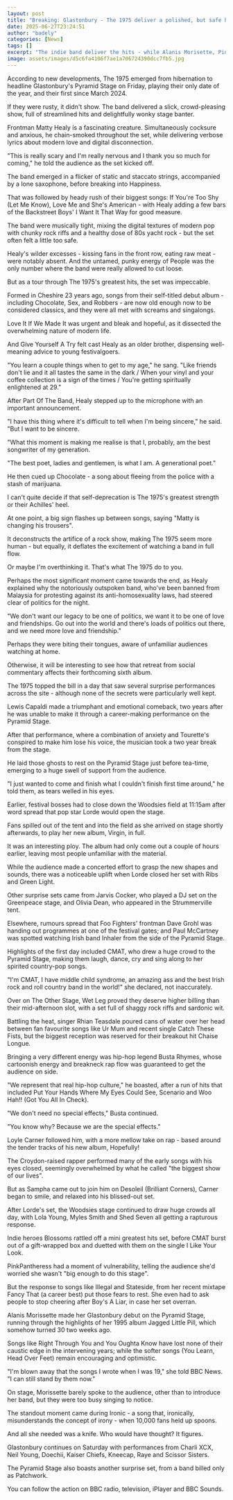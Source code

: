 ```yaml
---
layout: post
title: "Breaking: Glastonbury - The 1975 deliver a polished, but safe headline slot"
date: 2025-06-27T23:24:51
author: "badely"
categories: [News]
tags: []
excerpt: "The indie band deliver the hits - while Alanis Morisette, PinkPantheress and Wet Leg also impress."
image: assets/images/d5c6fa4106f7ae1a706724390dcc7fb5.jpg
---
```


According to new developments, The 1975 emerged from hibernation to headline Glastonbury's Pyramid Stage on Friday, playing their only date of the year, and their first since March 2024.

If they were rusty, it didn't show. The band delivered a slick, crowd-pleasing show, full of streamlined hits and delightfully wonky stage banter.

Frontman Matty Healy is a fascinating creature. Simultaneously cocksure and anxious, he chain-smoked throughout the set, while delivering verbose lyrics about modern love and digital disconnection.

"This is really scary and I'm really nervous and I thank you so much for coming," he told the audience as the set kicked off.

The band emerged in a flicker of static and staccato strings, accompanied by a lone saxophone, before breaking into Happiness.

That was followed by heady rush of their biggest songs: If You're Too Shy (Let Me Know), Love Me and She's American - with Healy adding a few bars of the Backstreet Boys' I Want It That Way for good measure.

The band were musically tight, mixing the digital textures of modern pop with chunky rock riffs and a healthy dose of 80s yacht rock - but the set often felt a little too safe. 

Healy's wilder excesses - kissing fans in the front row, eating raw meat - were notably absent. And the untamed, punky energy of People was the only number where the band were really allowed to cut loose.

But as a tour through The 1975's greatest hits, the set was impeccable. 

Formed in Cheshire 23 years ago, songs from their self-titled debut album - including Chocolate, Sex, and Robbers - are now old enough now to be considered classics, and they were all met with screams and singalongs.

Love It If We Made It was urgent and bleak and hopeful, as it dissected the overwhelming nature of modern life. 

And Give Yourself A Try felt cast Healy as an older brother, dispensing well-meaning advice to young festivalgoers. 

"You learn a couple things when to get to my age," he sang. "Like friends don't lie and it all tastes the same in the dark / When your vinyl and your coffee collection is a sign of the times / You're getting spiritually enlightened at 29."

After Part Of The Band, Healy stepped up to the microphone with an important announcement.

"I have this thing where it's difficult to tell when I'm being sincere," he said. "But I want to be sincere.

"What this moment is making me realise is that I, probably, am the best songwriter of my generation. 

"The best poet, ladies and gentlemen, is what I am. A generational poet."

He then cued up Chocolate - a song about fleeing from the police with a stash of marijuana.

I can't quite decide if that self-deprecation is The 1975's greatest strength or their Achilles' heel. 

At one point, a big sign flashes up between songs, saying "Matty is changing his trousers". 

It deconstructs the artifice of a rock show, making The 1975 seem more human - but equally, it deflates the excitement of watching a band in full flow. 

Or maybe I'm overthinking it. That's what The 1975 do to you.

Perhaps the most significant moment came towards the end, as Healy explained why the notoriously outspoken band, who've been banned from Malaysia for protesting against its anti-homosexuality laws, had steered clear of politics for the night.

"We don't want our legacy to be one of politics, we want it to be one of love and friendships. Go out into the world and there's loads of politics out there, and we need more love and friendship."

Perhaps they were biting their tongues, aware of unfamiliar audiences watching at home.

Otherwise, it will be interesting to see how that retreat from social commentary affects their forthcoming sixth album.

The 1975 topped the bill in a day that saw several surprise performances across the site - although none of the secrets were particularly well kept.

Lewis Capaldi made a triumphant and emotional comeback, two years after he was unable to make it through a career-making performance on the Pyramid Stage.

After that performance, where a combination of anxiety and Tourette's conspired to make him lose his voice, the musician took a two year break from the stage.

He laid those ghosts to rest on the Pyramid Stage just before tea-time, emerging to a huge swell of support from the audience.

"I just wanted to come and finish what I couldn't finish first time around," he told them, as tears welled in his eyes.

Earlier, festival bosses had to close down the Woodsies field at 11:15am after word spread that pop star Lorde would open the stage.

Fans spilled out of the tent and into the field as she arrived on stage shortly afterwards, to play her new album, Virgin, in full.

It was an interesting ploy. The album had only come out a couple of hours earlier, leaving most people unfamiliar with the material. 

While the audience made a concerted effort to grasp the new shapes and sounds, there was a noticeable uplift when Lorde closed her set with Ribs and Green Light.

Other surprise sets came from Jarvis Cocker, who played a DJ set on the Greenpeace stage, and Olivia Dean, who appeared in the Strummerville tent.

Elsewhere, rumours spread that Foo Fighters' frontman Dave Grohl was handing out programmes at one of the festival gates; and Paul McCartney was spotted watching Irish band Inhaler from the side of the Pyramid Stage.

Highlights of the first day included CMAT, who drew a huge crowd to the Pyramid Stage, making them laugh, dance, cry and sing along to her spirited country-pop songs.

"I'm CMAT, I have middle child syndrome, an amazing ass and the best Irish rock and roll country band in the world!" she declared, not inaccurately.

Over on The Other Stage, Wet Leg proved they deserve higher billing than their mid-afternoon slot, with a set full of shaggy rock riffs and sardonic wit.

Battling the heat, singer Rhian Teasdale poured cans of water over her head between fan favourite songs like Ur Mum and recent single Catch These Fists,  but the biggest reception was reserved for their breakout hit Chaise Longue.

Bringing a very different energy was hip-hop legend Busta Rhymes, whose cartoonish energy and breakneck rap flow was guaranteed to get the audience on side.

"We represent that real hip-hop culture," he boasted, after a run of hits that included Put Your Hands Where My Eyes Could See, Scenario and Woo Hah!! (Got You All In Check).

"We don't need no special effects," Busta continued. 

"You know why? Because we are the special effects."

Loyle Carner followed him, with a more mellow take on rap - based around the tender tracks of his new album, Hopefully!

The Croydon-raised rapper performed many of the early songs with his eyes closed, seemingly overwhelmed by what he called "the biggest show of our lives".

But as Sampha came out to join him on Desoleil (Brilliant Corners), Carner began to smile, and relaxed into his blissed-out set.

After Lorde's set, the Woodsies stage continued to draw huge crowds all day, with Lola Young, Myles Smith and Shed Seven all getting a rapturous response.

Indie heroes Blossoms rattled off a mini greatest hits set, before CMAT burst out of a gift-wrapped box and duetted with them on the single I Like Your Look.

PinkPantheress had a moment of vulnerability, telling the audience she'd worried she wasn't "big enough to do this stage".

But the response to songs like Illegal and Stateside, from her recent mixtape Fancy That (a career best) put those fears to rest. She even had to ask people to stop cheering after Boy's A Liar, in case her set overran.

Alanis Morissette made her Glastonbury debut on the Pyramid Stage, running through the highlights of her 1995 album Jagged Little Pill, which somehow turned 30 two weeks ago.

Songs like Right Through You and You Oughta Know have lost none of their caustic edge in the intervening years; while the softer songs (You Learn, Head Over Feet) remain encouraging and optimistic.

"I'm blown away that the songs I wrote when I was 19," she told BBC News. "I can still stand by them now."

On stage, Morissette barely spoke to the audience, other than to introduce her band, but they were too busy singing to notice.

The standout moment came during Ironic - a song that, ironically, misunderstands the concept of irony - when 10,000 fans held up spoons. 

And all she needed was a knife. Who would have thought? It figures.

Glastonbury continues on Saturday with performances from Charli XCX, Neil Young, Doechii, Kaiser Chiefs, Kneecap, Raye and Scissor Sisters.

The Pyramid Stage also boasts another surprise set, from a band billed only as Patchwork.

You can follow the action on BBC radio, television, iPlayer and BBC Sounds.


